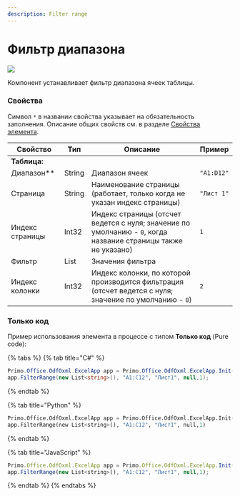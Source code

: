 ```yaml
---
description: Filter range
---
```


# Фильтр диапазона

![](../../../resources/basic/myoffice/table/odftable-filterrange.png)

Компонент устанавливает фильтр диапазона ячеек таблицы.

### Свойства
Символ `*` в названии свойства указывает на обязательность заполнения. Описание общих свойств см. в разделе [Свойства элемента](https://docs.primo-rpa.ru/primo-rpa/primo-studio/process/elements#svoistva-elementa).

| Свойство     | Тип    | Описание                                  | Пример          |
| ------------ | ------ | ----------------------------------------- | --------------- |
| **Таблица:** | | | |
| Диапазон** | String | Диапазон ячеек | `"A1:D12"` |
| Страница | String | Наименование страницы (работает, только когда не указан индекс страницы)| `"Лист 1"` |
| Индекс страницы | Int32 | Индекс страницы (отсчет ведется с нуля; значение по умолчанию - `0`, когда название страницы также не указано) | `1` |
| Фильтр | List<string> | Значения фильтра | 
| Индекс колонки | Int32 | Индекс колонки, по которой производится фильтрация (отсчет ведется с нуля; значение по умолчанию - `0`) | `2` |

### Только код
Пример использования элемента в процессе с типом **Только код** (Pure code):

{% tabs %}
{% tab title="C#" %}
```csharp
Primo.Office.OdfOxml.ExcelApp app = Primo.Office.OdfOxml.ExcelApp.Init(wf, [file]);
app.FilterRange(new List<string>(), "A1:C12", "Лист1", null,1);
```
{% endtab %}

{% tab title="Python" %}
```python
Primo.Office.OdfOxml.ExcelApp app = Primo.Office.OdfOxml.ExcelApp.Init(wf, [file])
app.FilterRange(new List<string>(), "A1:C12", "Лист1", null,1)
```
{% endtab %}

{% tab title="JavaScript" %}
```javascript
Primo.Office.OdfOxml.ExcelApp app = Primo.Office.OdfOxml.ExcelApp.Init(wf, [file]);
app.FilterRange(new List<string>(), "A1:C12", "Лист1", null,1);
```
{% endtab %}
{% endtabs %}
